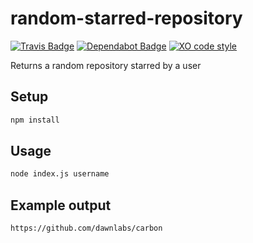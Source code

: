 # random-starred-repository

[![Travis Badge](https://api.travis-ci.org/vintagesucks/random-starred-repository.svg?branch=master)](https://travis-ci.org/vintagesucks/random-starred-repository) [![Dependabot Badge](https://img.shields.io/badge/Dependabot-enabled-blue.svg)](https://dependabot.com/) [![XO code style](https://img.shields.io/badge/code_style-XO-5ed9c7.svg)](https://github.com/xojs/xo)

Returns a random repository starred by a user

## Setup
```sh
npm install
```

## Usage
```sh
node index.js username
```

## Example output
```sh
https://github.com/dawnlabs/carbon
```
